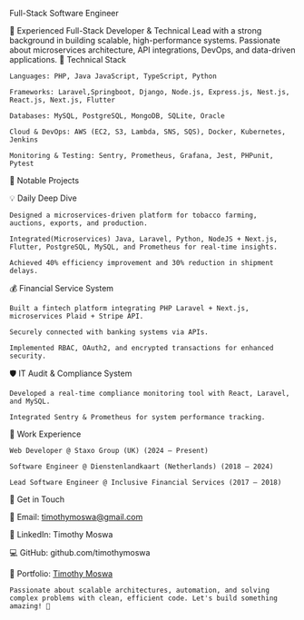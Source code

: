 Full-Stack Software Engineer

🚀 Experienced Full-Stack Developer & Technical Lead with a strong background in building scalable, high-performance systems. Passionate about microservices architecture, API integrations, DevOps, and data-driven applications.
🔹 Technical Stack

    Languages: PHP, Java JavaScript, TypeScript, Python

    Frameworks: Laravel,Springboot, Django, Node.js, Express.js, Nest.js, React.js, Next.js, Flutter

    Databases: MySQL, PostgreSQL, MongoDB, SQLite, Oracle

    Cloud & DevOps: AWS (EC2, S3, Lambda, SNS, SQS), Docker, Kubernetes, Jenkins

    Monitoring & Testing: Sentry, Prometheus, Grafana, Jest, PHPunit, Pytest

🔹 Notable Projects

💡 Daily Deep Dive

    Designed a microservices-driven platform for tobacco farming, auctions, exports, and production.

    Integrated(Microservices) Java, Laravel, Python, NodeJS + Next.js, Flutter, PostgreSQL, MySQL, and Prometheus for real-time insights.

    Achieved 40% efficiency improvement and 30% reduction in shipment delays.

💰 Financial Service System

    Built a fintech platform integrating PHP Laravel + Next.js, microservices Plaid + Stripe API.

    Securely connected with banking systems via APIs.

    Implemented RBAC, OAuth2, and encrypted transactions for enhanced security.

🛡️ IT Audit & Compliance System

    Developed a real-time compliance monitoring tool with React, Laravel, and MySQL.

    Integrated Sentry & Prometheus for system performance tracking.

🔹 Work Experience

    Web Developer @ Staxo Group (UK) (2024 – Present)

    Software Engineer @ Dienstenlandkaart (Netherlands) (2018 – 2024)

    Lead Software Engineer @ Inclusive Financial Services (2017 – 2018)

🔹 Get in Touch

📧 Email: timothymoswa@gmail.com

🔗 LinkedIn: Timothy Moswa

💻 GitHub: github.com/timothymoswa

🔗 Portfolio: [Timothy Moswa](https://tmoswa.github.io/)

    Passionate about scalable architectures, automation, and solving complex problems with clean, efficient code. Let's build something amazing! 🚀
